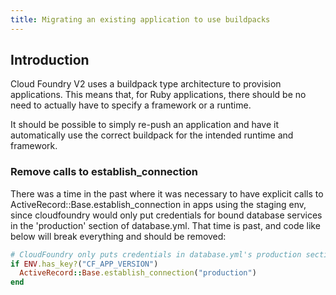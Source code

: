 ```yaml
---
title: Migrating an existing application to use buildpacks
---
```


## <a id="intro"></a> Introduction ##

Cloud Foundry V2 uses a buildpack type architecture to provision applications. This means that, for Ruby applications, there should be no need to actually have to specify a framework or a runtime.

It should be possible to simply re-push an application and have it automatically use the correct buildpack for the intended runtime and framework. 

### Remove calls to establish_connection ###
There was a time in the past where it was necessary to have explicit calls
to ActiveRecord::Base.establish_connection in apps using the staging env,
since cloudfoundry would only put credentials for bound database services
in the 'production' section of database.yml. That time is past, and code
like below will break everything and should be removed:

~~~ruby
# CloudFoundry only puts credentials in database.yml's production section
if ENV.has_key?("CF_APP_VERSION")
  ActiveRecord::Base.establish_connection("production")
end
~~~

